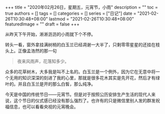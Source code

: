 +++
title = "2020年02月26日，星期五，元宵节，小雨"
description = ""
toc = true
authors = []
tags = []
categories = []
series = ["日记"]
date =  "2021-02-26T10:30:48+08:00"
lastmod = "2021-02-26T10:30:48+08:00"
featuredImage = ""
draft = false
+++

从昨天下午开始，淅淅沥沥的小雨就下个不停。

转头一看，窗外拿挂满树梢的白玉兰已经凋谢一大半了，只剩零零星星的还挂在枝头上。正像孟浩然的那一句

> 夜来风雨声，花落知多少。

众多的花草树木，大多我是叫不上名的。白玉兰是一个例外，因为它在无意中将一个无用的知识深深的刻进了我的心里，那就是很多花木其实是先开花，然后才有绿叶的。并且白玉兰是开的那么白皙，那么纯净。

今天是中国的传统节日——元宵节。但是对于按照公历安排生产生活的现代人来说，这个节日的仪式感已经没有那么强烈了。也许有的只是微信里别人发的群发祝福信息，也可以看看央视的元宵晚会。